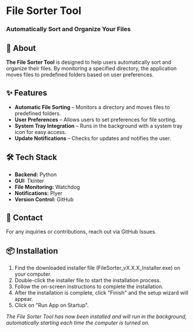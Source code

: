 # File Sorter Tool

### Automatically Sort and Organize Your Files

## 📌 About

**The File Sorter Tool** is designed to help users automatically sort and organize their files. By monitoring a specified directory, the application moves files to predefined folders based on user preferences.

## ✨ Features

- **Automatic File Sorting** – Monitors a directory and moves files to predefined folders.
- **User Preferences** – Allows users to set preferences for file sorting.
- **System Tray Integration** – Runs in the background with a system tray icon for easy access.
- **Update Notifications** – Checks for updates and notifies the user.

## 🛠️ Tech Stack

- **Backend:** Python
- **GUI:** Tkinter
- **File Monitoring:** Watchdog
- **Notifications:** Plyer
- **Version Control:** GitHub

## 📩 Contact

For any inquiries or contributions, reach out via GitHub Issues.

## 📦 Installation

1. Find the downloaded installer file (FileSorter_vX.X.X_Installer.exe) on your computer.
2. Double-click the installer file to start the installation process.
3. Follow the on-screen instructions to complete the installation.
4. After the installation is complete, click "Finish" and the setup wizard will appear.
5. Click on "Run App on Startup".

*The File Sorter Tool has now been installed and will run in the background, automatically starting each time the computer is turned on.*